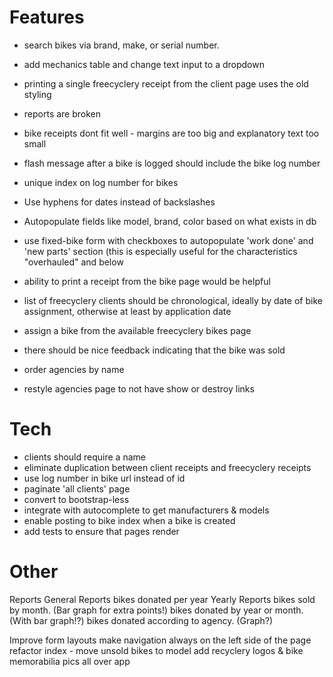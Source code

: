 # Features
- search bikes via brand, make, or serial number.
- add mechanics table and change text input to a dropdown
- printing a single freecyclery receipt from the client page uses the
  old styling
- reports are broken
- bike receipts dont fit well - margins are too big and explanatory text
  too small
- flash message after a bike is logged should include the bike log
  number
- unique index on log number for bikes
- Use hyphens for dates instead of backslashes
- Autopopulate fields like model, brand, color based on what exists in
  db
- use fixed-bike form with checkboxes to autopopulate 'work done' and
  'new parts' section (this is especially useful for the characteristics
"overhauled" and below
- ability to print a receipt from the bike page would be helpful
- list of freecyclery clients should be chronological, ideally by date
  of bike assignment, otherwise at least by application date


- assign a bike from the available freecyclery bikes page
- there should be nice feedback indicating that the bike was sold
- order agencies by name
- restyle agencies page to not have show or destroy links

# Tech
- clients should require a name
- eliminate duplication between client receipts and freecyclery receipts
- use log number in bike url instead of id
- paginate 'all clients' page
- convert to bootstrap-less
- integrate with autocomplete to get manufacturers & models
- enable posting to bike index when a bike is created
- add tests to ensure that pages render

# Other
Reports
  General Reports
    bikes donated per year
  Yearly Reports
    bikes sold by month. (Bar graph for extra points!)
    bikes donated by year or month. (With bar graph!?)
    bikes donated according to agency. (Graph?)

Improve form layouts
make navigation always on the left side of the page
refactor index - move unsold bikes to model
add recyclery logos & bike memorabilia pics all over app
